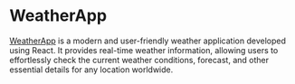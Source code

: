# WeatherApp

[WeatherApp](https://weather-app-rho-roan-66.vercel.app/) is a modern and user-friendly weather application developed using React. It provides real-time weather information, allowing users to effortlessly check the current weather conditions, forecast, and other essential details for any location worldwide.
